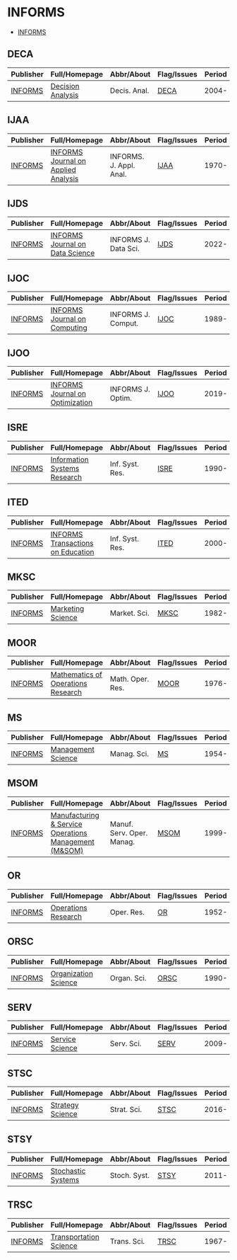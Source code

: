 # INFORMS

- [INFORMS](https://pubsonline.informs.org/)

## DECA

|Publisher|Full/Homepage|Abbr/About|Flag/Issues|Period|Top|CCF|CAS|JCR|IF|Type|
|-        |-            |-         |-          |-     |-  |-  |-  |-  |- |-   |
|[INFORMS](https://pubsonline.informs.org/)|[Decision Analysis](https://pubsonline.informs.org/journal/deca)|Decis. Anal.|[DECA](https://pubsonline.informs.org/loi/deca)|2004-|False||4||2.5||

## IJAA

|Publisher|Full/Homepage|Abbr/About|Flag/Issues|Period|Top|CCF|CAS|JCR|IF|Type|
|-        |-            |-         |-          |-     |-  |-  |-  |-  |- |-   |
|[INFORMS](https://pubsonline.informs.org/)|[INFORMS Journal on Applied Analysis](https://pubsonline.informs.org/journal/ijaa)|INFORMS. J. Appl. Anal.|[IJAA](https://pubsonline.informs.org/loi/ijaa)|1970-|False||||||

## IJDS

|Publisher|Full/Homepage|Abbr/About|Flag/Issues|Period|Top|CCF|CAS|JCR|IF|Type|
|-        |-            |-         |-          |-     |-  |-  |-  |-  |- |-   |
|[INFORMS](https://pubsonline.informs.org/)|[INFORMS Journal on Data Science](https://pubsonline.informs.org/journal/ijds)|INFORMS J. Data Sci.|[IJDS](https://pubsonline.informs.org/loi/ijds)|2022-|False||||||

## IJOC

|Publisher|Full/Homepage|Abbr/About|Flag/Issues|Period|Top|CCF|CAS|JCR|IF|Type|
|-        |-            |-         |-          |-     |-  |-  |-  |-  |- |-   |
|[INFORMS](https://pubsonline.informs.org/)|[INFORMS Journal on Computing](https://pubsonline.informs.org/journal/ijoc)|INFORMS J. Comput.|[IJOC](https://pubsonline.informs.org/loi/ijoc)|1989-|False|B|3|Q2|2.3||

## IJOO

|Publisher|Full/Homepage|Abbr/About|Flag/Issues|Period|Top|CCF|CAS|JCR|IF|Type|
|-        |-            |-         |-          |-     |-  |-  |-  |-  |- |-   |
|[INFORMS](https://pubsonline.informs.org/)|[INFORMS Journal on Optimization](https://pubsonline.informs.org/journal/ijoo)|INFORMS J. Optim.|[IJOO](https://pubsonline.informs.org/loi/ijoo)|2019-|False||||||

## ISRE

|Publisher|Full/Homepage|Abbr/About|Flag/Issues|Period|Top|CCF|CAS|JCR|IF|Type|
|-        |-            |-         |-          |-     |-  |-  |-  |-  |- |-   |
|[INFORMS](https://pubsonline.informs.org/)|[Information Systems Research](https://pubsonline.informs.org/journal/isre)|Inf. Syst. Res.|[ISRE](https://pubsonline.informs.org/loi/isre)|1990-|False||3||5.0||

## ITED

|Publisher|Full/Homepage|Abbr/About|Flag/Issues|Period|Top|CCF|CAS|JCR|IF|Type|
|-        |-            |-         |-          |-     |-  |-  |-  |-  |- |-   |
|[INFORMS](https://pubsonline.informs.org/)|[INFORMS Transactions on Education](https://pubsonline.informs.org/journal/ited)|Inf. Syst. Res.|[ITED](https://pubsonline.informs.org/loi/ited)|2000-|False||||||

## MKSC

|Publisher|Full/Homepage|Abbr/About|Flag/Issues|Period|Top|CCF|CAS|JCR|IF|Type|
|-        |-            |-         |-          |-     |-  |-  |-  |-  |- |-   |
|[INFORMS](https://pubsonline.informs.org/)|[Marketing Science](https://pubsonline.informs.org/journal/mksc)|Market. Sci.|[MKSC](https://pubsonline.informs.org/loi/mksc)|1982-|False||3||4.0||

## MOOR

|Publisher|Full/Homepage|Abbr/About|Flag/Issues|Period|Top|CCF|CAS|JCR|IF|Type|
|-        |-            |-         |-          |-     |-  |-  |-  |-  |- |-   |
|[INFORMS](https://pubsonline.informs.org/)|[Mathematics of Operations Research](https://pubsonline.informs.org/journal/moor)|Math. Oper. Res.|[MOOR](https://pubsonline.informs.org/loi/moor)|1976-|False||4|Q2|1.4||

## MS

|Publisher|Full/Homepage|Abbr/About|Flag/Issues|Period|Top|CCF|CAS|JCR|IF|Type|
|-        |-            |-         |-          |-     |-  |-  |-  |-  |- |-   |
|[INFORMS](https://pubsonline.informs.org/)|[Management Science](https://pubsonline.informs.org/journal/mnsc)|Manag. Sci.|[MS](https://pubsonline.informs.org/loi/mnsc)|1954-|False||2|Q1|4.6||

## MSOM

|Publisher|Full/Homepage|Abbr/About|Flag/Issues|Period|Top|CCF|CAS|JCR|IF|Type|
|-        |-            |-         |-          |-     |-  |-  |-  |-  |- |-   |
|[INFORMS](https://pubsonline.informs.org/)|[Manufacturing & Service Operations Management (M&SOM)](https://pubsonline.informs.org/journal/msom)|Manuf. Serv. Oper. Manag.|[MSOM](https://pubsonline.informs.org/loi/msom)|1999-|False||||||

## OR

|Publisher|Full/Homepage|Abbr/About|Flag/Issues|Period|Top|CCF|CAS|JCR|IF|Type|
|-        |-            |-         |-          |-     |-  |-  |-  |-  |- |-   |
|[INFORMS](https://pubsonline.informs.org/)|[Operations Research](https://pubsonline.informs.org/journal/opre)|Oper. Res.|[OR](https://pubsonline.informs.org/loi/opre)|1952-|False||4|Q2|2.2||

## ORSC

|Publisher|Full/Homepage|Abbr/About|Flag/Issues|Period|Top|CCF|CAS|JCR|IF|Type|
|-        |-            |-         |-          |-     |-  |-  |-  |-  |- |-   |
|[INFORMS](https://pubsonline.informs.org/)|[Organization Science](https://pubsonline.informs.org/journal/orsc)|Organ. Sci.|[ORSC](https://pubsonline.informs.org/loi/orsc)|1990-|False||2||4.9||

## SERV

|Publisher|Full/Homepage|Abbr/About|Flag/Issues|Period|Top|CCF|CAS|JCR|IF|Type|
|-        |-            |-         |-          |-     |-  |-  |-  |-  |- |-   |
|[INFORMS](https://pubsonline.informs.org/)|[Service Science](https://pubsonline.informs.org/journal/serv)|Serv. Sci.|[SERV](https://pubsonline.informs.org/loi/serv)|2009-|False||4||1.9||

## STSC

|Publisher|Full/Homepage|Abbr/About|Flag/Issues|Period|Top|CCF|CAS|JCR|IF|Type|
|-        |-            |-         |-          |-     |-  |-  |-  |-  |- |-   |
|[INFORMS](https://pubsonline.informs.org/)|[Strategy Science](https://pubsonline.informs.org/journal/stsc)|Strat. Sci.|[STSC](https://pubsonline.informs.org/loi/stsc)|2016-|False||4||2.9||

## STSY

|Publisher|Full/Homepage|Abbr/About|Flag/Issues|Period|Top|CCF|CAS|JCR|IF|Type|
|-        |-            |-         |-          |-     |-  |-  |-  |-  |- |-   |
|[INFORMS](https://pubsonline.informs.org/)|[Stochastic Systems](https://pubsonline.informs.org/journal/stsy)|Stoch. Syst.|[STSY](https://pubsonline.informs.org/loi/stsy)|2011-|False||||||

## TRSC

|Publisher|Full/Homepage|Abbr/About|Flag/Issues|Period|Top|CCF|CAS|JCR|IF|Type|
|-        |-            |-         |-          |-     |-  |-  |-  |-  |- |-   |
|[INFORMS](https://pubsonline.informs.org/)|[Transportation Science](https://pubsonline.informs.org/journal/trsc)|Trans. Sci.|[TRSC](https://pubsonline.informs.org/loi/trsc)|1967-|False||2|Q1|4.4||

